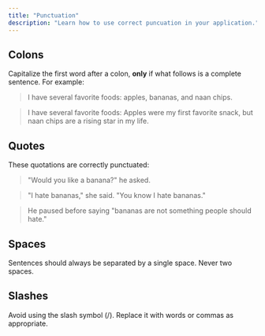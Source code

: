 ```yaml
---
title: "Punctuation"
description: "Learn how to use correct puncuation in your application."
---
```

## Colons
Capitalize the first word after a colon, **only** if what follows is a complete sentence. For example:

<blockquote>I have several favorite foods: apples, bananas, and naan chips.</blockquote>
<blockquote>I have several favorite foods: Apples were my first favorite snack, but naan chips are a rising star in my life.</blockquote>

## Quotes
These quotations are correctly punctuated:

<blockquote> "Would you like a banana?" he asked.</blockquote>

<blockquote>"I hate bananas," she said. "You know I hate bananas."</blockquote>

<blockquote>He paused before saying "bananas are not something people should hate."</blockquote>

## Spaces
Sentences should always be separated by a single space. Never two spaces.

## Slashes
Avoid using the slash symbol (/). Replace it with words or commas as appropriate.
